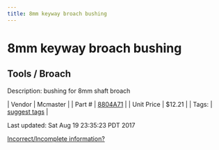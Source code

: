 ```yaml
---
title: 8mm keyway broach bushing
---
```


# 8mm keyway broach bushing
## Tools / Broach
Description: 	bushing for 8mm shaft broach 

| Vendor | Mcmaster | 
| Part # | [8804A71](https://www.mcmaster.com/#8804A71) | 
| Unit Price | $12.21 | 
| Tags: | [suggest tags](https://docs.google.com/forms/d/e/1FAIpQLSeWyY8v3RgOty-MyWmh9U0iivNYN_molChYyS-0U-o-kOAv_g/viewform) | 

Last updated: Sat Aug 19 23:35:23 PDT 2017

 [Incorrect/Incomplete information?](https://docs.google.com/forms/d/e/1FAIpQLSeWyY8v3RgOty-MyWmh9U0iivNYN_molChYyS-0U-o-kOAv_g/viewform)